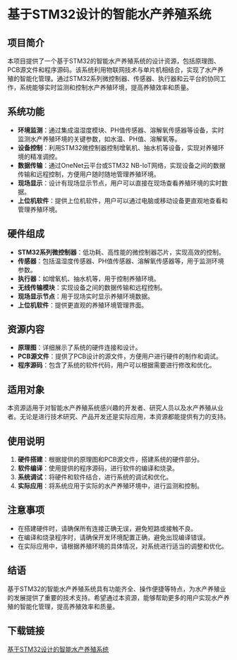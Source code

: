 # 基于STM32设计的智能水产养殖系统

## 项目简介

本项目提供了一个基于STM32的智能水产养殖系统的设计资源，包括原理图、PCB源文件和程序源码。该系统利用物联网技术与单片机相结合，实现了水产养殖的智能化管理。通过STM32系列微控制器、传感器、执行器和云平台的协同工作，系统能够实时监测和控制水产养殖环境，提高养殖效率和质量。

## 系统功能

- **环境监测**：通过集成温湿度模块、PH值传感器、溶解氧传感器等设备，实时监测水产养殖环境的关键参数，如水温、PH值、溶解氧等。
- **设备控制**：利用STM32微控制器控制增氧机、抽水机等设备，实现对养殖环境的精准调控。
- **数据传输**：通过OneNet云平台或STM32 NB-IoT网络，实现设备之间的数据传输和远程控制，方便用户随时随地管理养殖环境。
- **现场显示**：设计有现场显示节点，用户可以直接在现场查看养殖环境的实时数据。
- **上位机软件**：提供上位机软件，用户可以通过电脑或移动设备更直观地查看和管理养殖环境。

## 硬件组成

- **STM32系列微控制器**：低功耗、高性能的微控制器芯片，实现高效的控制。
- **传感器**：包括温湿度传感器、PH值传感器、溶解氧传感器等，用于监测环境参数。
- **执行器**：如增氧机、抽水机等，用于控制养殖环境。
- **无线传输模块**：实现设备之间的数据传输和远程控制。
- **现场显示节点**：用于现场实时显示养殖环境数据。
- **上位机软件**：提供更直观的养殖环境管理界面。

## 资源内容

- **原理图**：详细展示了系统的硬件连接和设计。
- **PCB源文件**：提供了PCB设计的源文件，方便用户进行硬件的制作和调试。
- **程序源码**：包含了系统的软件代码，用户可以根据需要进行修改和优化。

## 适用对象

本资源适用于对智能水产养殖系统感兴趣的开发者、研究人员以及水产养殖从业者。无论是进行技术研究、产品开发还是实际应用，本资源都能提供有力的支持。

## 使用说明

1. **硬件搭建**：根据提供的原理图和PCB源文件，搭建系统的硬件部分。
2. **软件编译**：使用提供的程序源码，进行软件的编译和烧录。
3. **系统调试**：将硬件和软件结合，进行系统的调试和优化。
4. **实际应用**：将系统应用于实际的水产养殖环境中，进行监测和控制。

## 注意事项

- 在搭建硬件时，请确保所有连接正确无误，避免短路或接触不良。
- 在编译和烧录程序时，请确保开发环境配置正确，避免出现编译错误。
- 在实际应用中，请根据养殖环境的具体情况，对系统进行适当的调整和优化。

## 结语

基于STM32的智能水产养殖系统具有功能齐全、操作便捷等特点，为水产养殖业的发展提供了重要的技术支持。希望通过本资源，能够帮助更多的用户实现水产养殖的智能化管理，提高养殖效率和质量。

## 下载链接

[基于STM32设计的智能水产养殖系统](https://pan.quark.cn/s/b59051ed0280)